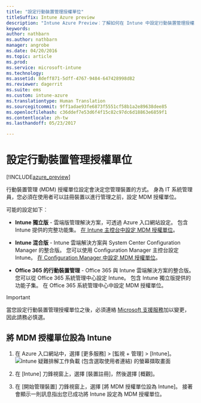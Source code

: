 ```yaml
---
title: "設定行動裝置管理授權單位"
titleSuffix: Intune Azure preview
description: "Intune Azure Preview︰了解如何在 Intune 中設定行動裝置管理授權單位。 "
keywords: 
author: nathbarn
ms.author: nathbarn
manager: angrobe
ms.date: 04/20/2016
ms.topic: article
ms.prod: 
ms.service: microsoft-intune
ms.technology: 
ms.assetid: 8deff871-5dff-4767-9484-647428998d82
ms.reviewer: dagerrit
ms.suite: ems
ms.custom: intune-azure
ms.translationtype: Human Translation
ms.sourcegitcommit: 9ff1adae93fe6873f5551cf58b1a2e89638dee85
ms.openlocfilehash: c36ddef7e53d6f4f15c82c97dc6d18863e6859f1
ms.contentlocale: zh-tw
ms.lasthandoff: 05/23/2017

---
```


# <a name="set-the-mobile-device-management-authority"></a>設定行動裝置管理授權單位

[!INCLUDE[azure_preview](./includes/azure_preview.md)]

行動裝置管理 (MDM) 授權單位設定會決定您管理裝置的方式。 身為 IT 系統管理員，您必須在使用者可以註冊裝置以進行管理之前，設定 MDM 授權單位。

可能的設定如下︰

- **Intune 獨立版** - 雲端版管理解決方案，可透過 Azure 入口網站設定。 包含 Intune 提供的完整功能集。 [在 Intune 主控台中設定 MDM 授權單位](#mdm-authority-set-to-intune)。

- **Intune 混合版** - Intune 雲端解決方案與 System Center Configuration Manager 的整合版。 您可以使用 Configuration Manager 主控台設定 Intune。 [在 Configuration Manager 中設定 MDM 授權單位](https://docs.microsoft.com/sccm/mdm/deploy-use/configure-intune-subscription)。

- **Office 365 的行動裝置管理** - Office 365 與 Intune 雲端解決方案的整合版。 您可以從 Office 365 系統管理中心設定 Intune。 包含 Intune 獨立版提供的功能子集。 在 Office 365 系統管理中心中設定 MDM 授權單位。

>[!IMPORTANT]
>當您設定行動裝置管理授權單位之後，必須連絡 [Microsoft 支援服務](https://docs.microsoft.com/intune-classic/troubleshoot/get-support)加以變更，因此請務必慎選。

## <a name="set-mdm-authority-to-intune"></a>將 MDM 授權單位設為 Intune

1. 在 Azure 入口網站中，選擇 [更多服務] > [監視 + 管理] > [Intune]。
  ![Intune 疑難排解工作負載 (包含選取使用者連結) 的螢幕擷取畫面](media/set-mdm-auth.png)
2. 在 [Intune] 刀鋒視窗上，選擇 [裝置註冊]，然後選擇 [概觀]。

3. 在 [開始管理裝置] 刀鋒視窗上，選擇 [將 MDM 授權單位設為 Intune]。 接著會顯示一則訊息指出您已成功將 Intune 設定為 MDM 授權單位。

